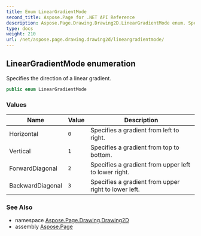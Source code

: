 ```yaml
---
title: Enum LinearGradientMode
second_title: Aspose.Page for .NET API Reference
description: Aspose.Page.Drawing.Drawing2D.LinearGradientMode enum. Specifies the direction of a linear gradient
type: docs
weight: 210
url: /net/aspose.page.drawing.drawing2d/lineargradientmode/
---
```

## LinearGradientMode enumeration

Specifies the direction of a linear gradient.

```csharp
public enum LinearGradientMode
```

### Values

| Name | Value | Description |
| --- | --- | --- |
| Horizontal | `0` | Specifies a gradient from left to right. |
| Vertical | `1` | Specifies a gradient from top to bottom. |
| ForwardDiagonal | `2` | Specifies a gradient from upper left to lower right. |
| BackwardDiagonal | `3` | Specifies a gradient from upper right to lower left. |

### See Also

* namespace [Aspose.Page.Drawing.Drawing2D](../../aspose.page.drawing.drawing2d/)
* assembly [Aspose.Page](../../)


